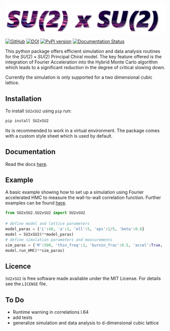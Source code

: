 ![logo](https://github.com/JulianWack/SU2xSU2/raw/master/logo.png)

[![GitHub](https://img.shields.io/badge/GitHub-JulianWack%2FSU2xSU2-blue?logo=GitHub)](https://github.com/JulianWack/SU2xSU2)
[![DOI](https://zenodo.org/badge/668764614.svg)](https://zenodo.org/badge/latestdoi/668764614)
[![PyPI version](https://badge.fury.io/py/SU2xSU2.svg)](https://badge.fury.io/py/SU2xSU2)
[![Documentation Status](https://readthedocs.org/projects/su2xsu2/badge/?version=stable)](https://su2xsu2.readthedocs.io/en/stable/?badge=stable)

This python package offers efficient simulation and data analysis routines for the $SU(2) \times SU(2)$ Principal Chiral model. The key feature offered is the integration of Fourier Acceleration into the Hybrid Monte Carlo algorithm which leads to a significant reduction in the degree of critical slowing down.

Currently the simulation is only supported for a two dimensional cubic lattice.

## Installation 
To install ``SU2xSU2`` using ``pip`` run:

```bash
pip install SU2xSU2
```
Its is recommended to work in a virtual environment. The package comes with a custom style sheet which is used by default.


## Documentation
Read the docs [here](https://su2xsu2.readthedocs.io/).


## Example
A basic example showing how to set up a simulation using Fourier accelerated HMC to measure the wall-to-wall correlation function.
Further examples can be found [here](https://su2xsu2.readthedocs.io/en/stable/usage.html#examples).
```python
from SU2xSU2.SU2xSU2 import SU2xSU2

# define model and lattice parameters 
model_paras = {'L':40, 'a':1, 'ell':5, 'eps':1/5, 'beta':0.6}
model = SU2xSU2(**model_paras)
# define simulation parameters and measurements
sim_paras = {'M':500, 'thin_freq':1, 'burnin_frac':0.5, 'accel':True, 'measurements':[model.ww_correlation_func], 'chain_paths':['corfunc_chain.npy']}
model.run_HMC(**sim_paras) 
```

<!--
## Attribution

Please cite the following paper if you found this code useful in your research:
```bash
    @article{}
```
-->

## Licence

``SU2xSU2`` is free software made available under the MIT License. For details see the `LICENSE` file.

## To Do
- Runtime warning in correlations l.64
- add tests
- generalize simulation and data analysis to d-dimensional cubic lattice 